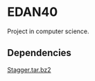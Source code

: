 EDAN40
======

Project in computer science.

## Dependencies

[Stagger.tar.bz2](http://mumin.ling.su.se/projects/stagger/snapshot.tar.bz2)
